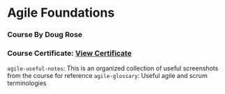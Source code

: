 # Agile Foundations
### Course By Doug Rose
### Course Certificate: [View Certificate]()

 `agile-useful-notes`: This is an organized collection of useful screenshots from the course for reference
 `agile-glossary`: Useful agile and scrum terminologies

